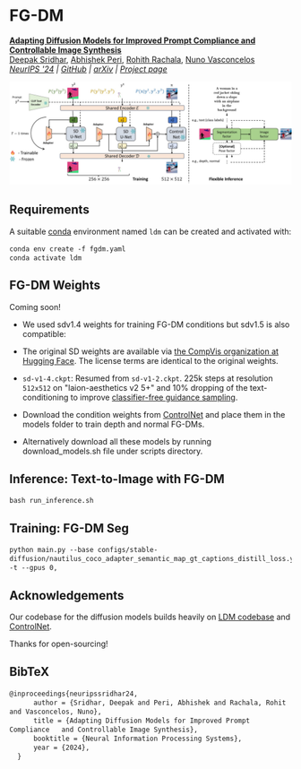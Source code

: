 # FG-DM
[**Adapting Diffusion Models for Improved Prompt Compliance and Controllable Image Synthesis**](https://github.com/DeepakSridhar/fgdm)<br/>
[Deepak Sridhar](https://deepaksridhar.github.io/),
[Abhishek Peri](https://github.com/abhishek-peri),
[Rohith Rachala](https://github.com/rohithreddy0087)\,
[Nuno Vasconcelos](http://www.svcl.ucsd.edu/~nuno/)<br/>
_[NeurIPS '24](https://deepaksridhar.github.io/factorgraphdiffusion.github.io/static/images/FG_DM_NeurIPS_2024_final.pdf) |
[GitHub](https://github.com/DeepakSridhar/fgdm) | [arXiv](https://arxiv.org/abs/2410.21638) | [Project page](https://deepaksridhar.github.io/factorgraphdiffusion.github.io)_


![fg-dm](data/arch.jpg)
  
## Requirements
A suitable [conda](https://conda.io/) environment named `ldm` can be created
and activated with:

```
conda env create -f fgdm.yaml
conda activate ldm
```


## FG-DM Weights


Coming soon!


- We used sdv1.4 weights for training FG-DM conditions but sdv1.5 is also compatible:

- The original SD weights are available via [the CompVis organization at Hugging Face](https://huggingface.co/CompVis). The license terms are identical to the original weights.

- `sd-v1-4.ckpt`: Resumed from `sd-v1-2.ckpt`. 225k steps at resolution `512x512` on "laion-aesthetics v2 5+" and 10\% dropping of the text-conditioning to improve [classifier-free guidance sampling](https://arxiv.org/abs/2207.12598).

- Download the condition weights from [ControlNet](https://huggingface.co/lllyasviel/ControlNet/tree/main/annotator/ckpts) and place them in the models folder to train depth and normal FG-DMs. 

- Alternatively download all these models by running download_models.sh file under scripts directory.

## Inference: Text-to-Image with FG-DM

```
bash run_inference.sh
```

## Training: FG-DM Seg
```
python main.py --base configs/stable-diffusion/nautilus_coco_adapter_semantic_map_gt_captions_distill_loss.yaml -t --gpus 0,
```

## Acknowledgements 

Our codebase for the diffusion models builds heavily on [LDM codebase](https://github.com/CompVis/latent-diffusion) and [ControlNet](https://github.com/lllyasviel/ControlNet).

Thanks for open-sourcing!


## BibTeX

```
@inproceedings{neuripssridhar24,
      author = {Sridhar, Deepak and Peri, Abhishek and Rachala, Rohit and Vasconcelos, Nuno},
      title = {Adapting Diffusion Models for Improved Prompt Compliance   and Controllable Image Synthesis},
      booktitle = {Neural Information Processing Systems},
      year = {2024},
  }
```


